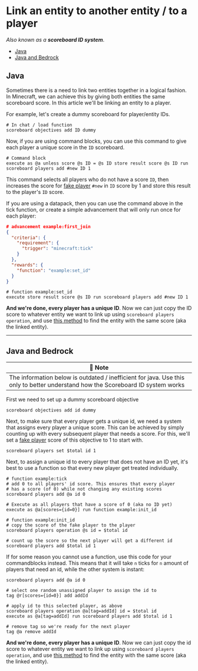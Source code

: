 # Link an entity to another entity / to a player

_Also known as a **scoreboard ID system**_.

* [Java](#java)
* [Java and Bedrock](#java-and-bedrock)

## Java

Sometimes there is a need to link two entities together in a logical fashion. In Minecraft, we can achieve this by giving both entities the same scoreboard score. In this article we'll be linking an entity to a player.

For example, let's create a dummy scoreboard for player/entity IDs.

    # In chat / load function
    scoreboard objectives add ID dummy

Now, if you are using command blocks, you can use this command to give each player a unique score in the `ID` scoreboard.

    # Command block
    execute as @a unless score @s ID = @s ID store result score @s ID run scoreboard players add #new ID 1

This command selects all players who do not have a score `ID`, then increases the score for [fake player](/wiki/questions/fakeplayer) `#new` in `ID` score by 1 and store this result to the player's `ID` score.

If you are using a datapack, then you can use the command above in the tick function, or create a simple advancement that will only run once for each player:

```json
# advancement example:first_join
{
  "criteria": {
    "requirement": {
      "trigger": "minecraft:tick"
    }
  },
  "rewards": {
    "function": "example:set_id"
  }
}
```
```mcfunction
# function example:set_id
execute store result score @s ID run scoreboard players add #new ID 1
```

**And we're done, every player has a unique ID**. Now we can just copy the ID score to whatever entity we want to link up using `scoreboard players operation`, and use [this method](/wiki/questions/findsamescoreentity#method-2-store-the-score-in-a-fake-player-first) to find the entity with the same score (aka the linked entity).

***

## Java and Bedrock

| 📝 Note |
|---------|
|The information below is outdated / inefficient for java. Use this only to better understand how the Scoreboard ID system works|

First we need to set up a dummy scoreboard objective

```mcfunction
scoreboard objectives add id dummy
```

Next, to make sure that every player gets a unique id, we need a system that assigns every player a unique score. This can be achieved by simply counting up with every subsequent player that needs a score. For this, we'll set a [fake player](/wiki/questions/fakeplayer) score of this objective to 1 to start with.

    scoreboard players set $total id 1

Next, to assign a unique id to every player that does not have an ID yet, it's best to use a function so that every new player get treated individually.

```mcfunction
# function example:tick
# add 0 to all players' id score. This ensures that every player 
# has a score (of 0) while not changing any existing scores
scoreboard players add @a id 0

# Execute as all players that have a score of 0 (aka no ID yet)
execute as @a[scores={id=0}] run function example:init_id
  
# function example:init_id
# copy the score of the fake player to the player
scoreboard players operation @s id = $total id

# count up the score so the next player will get a different id
scoreboard players add $total id 1
```

If for some reason you cannot use a function, use this code for your commandblocks instead. This means that it will take `n` ticks for `n` amount of players that need an id, while the other system is instant:

```mcfunction
scoreboard players add @a id 0

# select one random unassigned player to assign the id to
tag @r[scores={id=0}] add addId

# apply id to this selected player, as above
scoreboard players operation @a[tag=addId] id = $total id
execute as @a[tag=addId] run scoreboard players add $total id 1

# remove tag so we're ready for the next player
tag @a remove addId
```

**And we're done, every player has a unique ID**. Now we can just copy the id score to whatever entity we want to link up using `scoreboard players operation`, and use [this method](/wiki/questions/findsamescoreentity) to find the entity with the same score (aka the linked entity).
